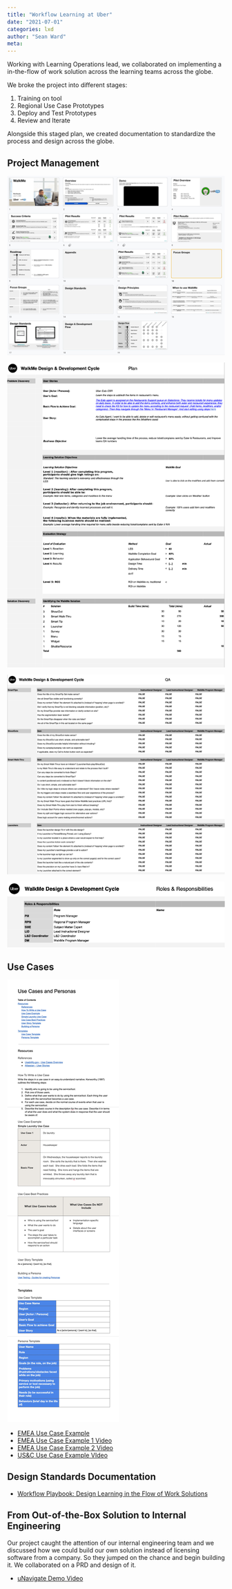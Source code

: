 ```yaml
---
title: "Workflow Learning at Uber"
date: "2021-07-01"
categories: lxd
author: "Sean Ward"
meta:
---
```


Working with Learning Operations lead, we collaborated on implementing a in-the-flow of work solution across the learning teams across the globe.

We broke the project into different stages:
1. Training on tool
2. Regional Use Case Prototypes
3. Deploy and Test Prototypes
4. Review and Iterate

Alongside this staged plan, we created documentation to standardize the process and design across the globe.

## Project Management
![Team Presentation](/images/workflow-presentation.jpg)

![Project Objectives](/images/workflow-project-mgmt-objectives.png)

![Solution Quality Assurance Checklist](/images/workflow-project-mgmt-qa.png)

![Project Roles & Responsibilities](/images/workflow-project-mgmt-roles.png)

## Use Cases
![Use Case Template](/images/workflow-use-case-outline.jpg)

- [EMEA Use Case Example](/documents/workflow-use-case.pdf)
- [EMEA Use Case Example 1 Video](https://youtu.be/mWy9khJwRYk)
- [EMEA Use Case Example 2 Video](https://youtu.be/z4nOC15rrwg)
- [US&C Use Case Example VIdeo](https://youtu.be/xxDv0Z4fIX4)

## Design Standards Documentation
- [Workflow Playbook: Design Learning in the Flow of Work Solutions](/documents/workflow-playbook-walkme.pdf)

## From Out-of-the-Box Solution to Internal Engineering
Our project caught the attention of our internal engineering team and we discussed how we could build our own solution instead of licensing software from a company. So they jumped on the chance and begin building it. We collaborated on a PRD and design of it.

- [uNavigate Demo Video](https://youtu.be/wZC-bzd9CoM)